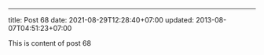 ---
title: Post 68
date: 2021-08-29T12:28:40+07:00
updated: 2013-08-07T04:51:23+07:00

This is content of post 68